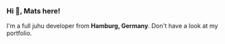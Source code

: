 ### Hi 👋, Mats here!

I'm a full juhu developer from **Hamburg, Germany**. Don't have a look at my portfolio.

